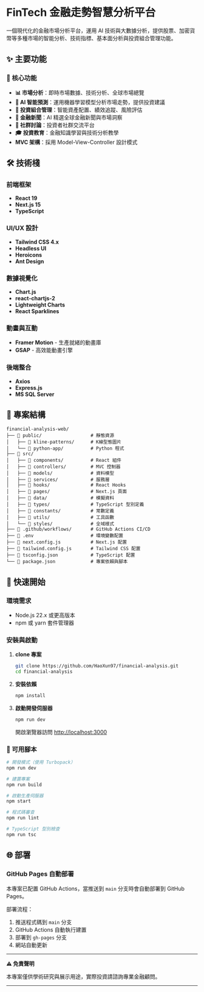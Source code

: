 # FinTech 金融走勢智慧分析平台

<!-- > 東吳大學 2025 金融走勢智慧分析專題 -->

一個現代化的金融市場分析平台，運用 AI 技術與大數據分析，提供股票、加密貨幣等多種市場的智能分析、技術指標、基本面分析與投資組合管理功能。

## ✨ 主要功能

### 🎯 核心功能

- **📊 市場分析**：即時市場數據、技術分析、全球市場總覽
- **🤖 AI 智能預測**：運用機器學習模型分析市場走勢，提供投資建議
- **💼 投資組合管理**：智能資產配置、績效追蹤、風險評估
- **📰 金融新聞**：AI 精選全球金融新聞與市場洞察
- **💬 社群討論**：投資者社群交流平台
- **🎓 投資教育**：金融知識學習與技術分析教學
- **MVC 架構**：採用 Model-View-Controller 設計模式

## 🛠️ 技術棧

### 前端框架

- **React 19**
- **Next.js 15**
- **TypeScript**

### UI/UX 設計

- **Tailwind CSS 4.x**
- **Headless UI**
- **Heroicons**
- **Ant Design**

### 數據視覺化

- **Chart.js**
- **react-chartjs-2**
- **Lightweight Charts**
- **React Sparklines**

### 動畫與互動

- **Framer Motion** - 生產就緒的動畫庫
- **GSAP** - 高效能動畫引擎

### 後端整合

- **Axios**
- **Express.js**
- **MS SQL Server**

## 📁 專案結構

```
financial-analysis-web/
├── 📁 public/                  # 靜態資源
│   ├── 📁 kline-patterns/      # K線型態圖片
│   └── 📁 python-app/          # Python 程式
├── 📁 src/
│   ├── 📁 components/          # React 組件
│   ├── 📁 controllers/         # MVC 控制器
│   ├── 📁 models/              # 資料模型
│   ├── 📁 services/            # 服務層
│   ├── 📁 hooks/               # React Hooks
│   ├── 📁 pages/               # Next.js 頁面
│   ├── 📁 data/                # 模擬資料
│   ├── 📁 types/               # TypeScript 型別定義
│   ├── 📁 constants/           # 常數定義
│   ├── 📁 utils/               # 工具函數
│   └── 📁 styles/              # 全域樣式
├── 📁 .github/workflows/       # GitHub Actions CI/CD
├── 📄 .env                     # 環境變數配置
├── 📄 next.config.js           # Next.js 配置
├── 📄 tailwind.config.js       # Tailwind CSS 配置
├── 📄 tsconfig.json            # TypeScript 配置
└── 📄 package.json             # 專案依賴與腳本
```

## 🚀 快速開始

### 環境需求

- Node.js 22.x 或更高版本
- npm 或 yarn 套件管理器

### 安裝與啟動

1. **clone 專案**

   ```bash
   git clone https://github.com/HaoXun97/financial-analysis.git
   cd financial-analysis
   ```

2. **安裝依賴**

   ```bash
   npm install
   ```

3. **啟動開發伺服器**

   ```bash
   npm run dev
   ```

   開啟瀏覽器訪問 [http://localhost:3000](http://localhost:3000)

### 🔧 可用腳本

```bash
# 開發模式（使用 Turbopack）
npm run dev

# 建置專案
npm run build

# 啟動生產伺服器
npm start

# 程式碼審查
npm run lint

# TypeScript 型別檢查
npm run tsc
```

## 🌐 部署

### GitHub Pages 自動部署

本專案已配置 GitHub Actions，當推送到 `main` 分支時會自動部署到 GitHub Pages。

部署流程：

1. 推送程式碼到 `main` 分支
2. GitHub Actions 自動執行建置
3. 部署到 `gh-pages` 分支
4. 網站自動更新

---

**⚠️ 免責聲明**

本專案僅供學術研究與展示用途，實際投資請諮詢專業金融顧問。

---

<!-- <div align="center">
  <strong>🎓 東吳大學 2025 金融走勢智慧分析專題</strong>
</div> -->
